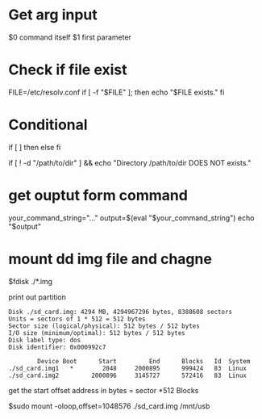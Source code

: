 # Get arg input

$0	command itself
$1	first parameter


# Check if file exist

FILE=/etc/resolv.conf
if [ -f "$FILE" ]; then
    echo "$FILE exists."
fi

# Conditional 

if [ <some test> ]
then
<commands>
else
<other commands>
fi

if [ ! -d "/path/to/dir" ] && echo "Directory /path/to/dir DOES NOT exists."


# get ouptut form command

your_command_string="..."
output=$(eval "$your_command_string")
echo "$output"



# mount dd img file and chagne 

$fdisk ./*.img 

print out partition
~~~
Disk ./sd_card.img: 4294 MB, 4294967296 bytes, 8388608 sectors
Units = sectors of 1 * 512 = 512 bytes
Sector size (logical/physical): 512 bytes / 512 bytes
I/O size (minimum/optimal): 512 bytes / 512 bytes
Disk label type: dos
Disk identifier: 0x000992c7

        Device Boot      Start         End      Blocks   Id  System
./sd_card.img1   *        2048     2000895      999424   83  Linux
./sd_card.img2         2000896     3145727      572416   83  Linux

~~~

get the start offset address in bytes = sector *512 Blocks

$sudo mount -oloop,offset=1048576 ./sd_card.img /mnt/usb


